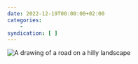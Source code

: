 ```yaml
---
date: 2022-12-19T00:00:00+02:00
categories:
    - 
syndication: [ ]
---
```


<img class="u-featured" src="/posts/2022-12-19_0000/road.jpeg" alt="A drawing of a road on a hilly landscape">
